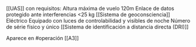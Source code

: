 [[UAS]] con requisitos:
Altura máxima de vuelo 120m
Enlace de datos protegido ante interferencias
<25 kg
[[Sistema de geoconsciencia]]
Eléctrico
Equipado con luces de controlabilidad y visibles de noche
Número de série físico y único
[[Sistema de identificación a distancia directa (DRI)]]

Aparece en #operación [[A3]]

